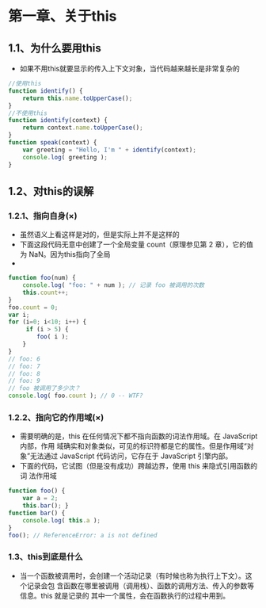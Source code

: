 # 第一章、关于this
## 1.1、为什么要用this
- 如果不用this就要显示的传入上下文对象，当代码越来越长是非常复杂的
```javascript
//使用this
function identify() {
    return this.name.toUpperCase(); 
}
//不使用this
function identify(context) {
    return context.name.toUpperCase(); 
}
function speak(context) {
    var greeting = "Hello, I'm " + identify(context); 
    console.log( greeting ); 
}
```
## 1.2、对this的误解
### 1.2.1、指向自身(×)
- 虽然语义上看这样是对的，但是实际上并不是这样的
- 下面这段代码无意中创建了一个全局变量 count（原理参见第 2 章），它的值为 NaN。因为this指向了全局
- 
```javascript
function foo(num) { 
    console.log( "foo: " + num ); // 记录 foo 被调用的次数
    this.count++; 
}
foo.count = 0;
var i;
for (i=0; i<10; i++) {
     if (i > 5) {
        foo( i ); 
    } 
}
// foo: 6 
// foo: 7 
// foo: 8 
// foo: 9 
// foo 被调用了多少次？
console.log( foo.count ); // 0 -- WTF?
```
### 1.2.2、指向它的作用域(×)
- 需要明确的是，this 在任何情况下都不指向函数的词法作用域。在 JavaScript 内部，作用 域确实和对象类似，可见的标识符都是它的属性。但是作用域“对象”无法通过 JavaScript 代码访问，它存在于 JavaScript 引擎内部。
- 下面的代码，它试图（但是没有成功）跨越边界，使用 this 来隐式引用函数的词 法作用域
```javascript
function foo() {
    var a = 2;
    this.bar(); }
function bar() { 
    console.log( this.a ); 
}
foo(); // ReferenceError: a is not defined
```

### 1.3、this到底是什么
- 当一个函数被调用时，会创建一个活动记录（有时候也称为执行上下文）。这个记录会包 含函数在哪里被调用（调用栈）、函数的调用方法、传入的参数等信息。this 就是记录的 其中一个属性，会在函数执行的过程中用到。